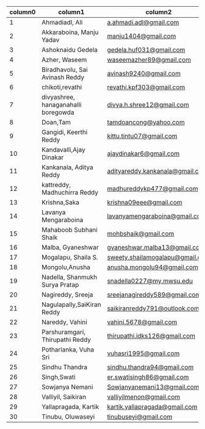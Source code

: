 column0 | column1 | column2
------- | ------- | -------
1 | Ahmadiadl, Ali | a.ahmadi.adl@gmail.com
2 | Akkaraboina, Manju Yadav | manju1404@gmail.com
3 | Ashoknaidu Gedela | gedela.huf031@gmail.com
4 | Azher, Waseem | waseemazher89@gmail.com
5 | Biradhavolu, Sai Avinash Reddy | avinash9240@gmail.com
6 | chikoti,revathi | revathi.kpf303@gmail.com
7 | divyashree, hanaganahalli boregowda | divya.h.shree12@gmail.com
8 | Doan,Tam | tamdoancong@yahoo.com
9 | Gangidi, Keerthi Reddy | kittu.tintu07@gmail.com
10 | Kandavalli,Ajay Dinakar | ajaydinakar6@gmail.com
11 | Kankanala, Aditya Reddy | adityareddy.kankanala@gmail.com
12 | kattreddy, Madhuchirra Reddy | madhureddykp477@gmail.com
13 | Krishna,Saka | krishna09eee@gmail.com
14 | Lavanya Mengaraboina | lavanyamengaraboina@gmail.com
15 | Mahaboob Subhani Shaik | mohbshaik@gmail.com
16 | Malba, Gyaneshwar | gyaneshwar.malba13@gmail.com
17 | Mogalapu, Shaila S. | sweety.shailamogalapu@gmail.com
18 | Mongolu,Anusha | anusha.mongolu94@gmail.com
19 | Nadella, Shanmukh Surya Pratap | snadella0227@my.mwsu.edu
20 | Nagireddy, Sreeja | sreejanagireddy589@gmail.com
21 | Nagulapally,SaiKiran Reddy | saikiranreddy791@outlook.com
22 | Nareddy, Vahini | vahini.5678@gmail.com
23 | Parshuramgari, Thirupathi Reddy | thirupathi.idks126@gmail.com
24 | Potharlanka, Vuha Sri | vuhasri1995@gmail.com
25 | Sindhu Thandra | sindhu.thandra94@gmail.com
26 | Singh,Swati | er.swatisingh86@gmail.com
27 | Sowjanya Nemani | Sowjanyanemani13@gmail.com
28 | Valliyil, Saikiran | valliyilmenon@gmail.com
29 | Yallapragada, Kartik | kartik.yallapragada@gmail.com
30 | Tinubu, Oluwaseyi | tinubuseyi@gmail.com
